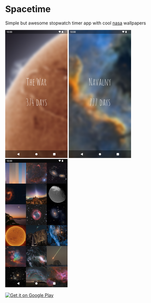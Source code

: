 # Spacetime

Simple but awesome stopwatch timer app with cool [nasa](https://github.com/sirekanian/apod) wallpapers

<picture>
  <img width="200" src="app/src/main/play/listings/en-US/graphics/phone-screenshots/1.png">
</picture>

<picture>
  <img width="200" src="app/src/main/play/listings/en-US/graphics/phone-screenshots/2.png">
</picture>

<picture>
  <img width="200" src="app/src/main/play/listings/en-US/graphics/phone-screenshots/3.png">
</picture>

<a href='https://play.google.com/store/apps/details?id=com.sirekanian.spacetime'><img height='100' alt='Get it on Google Play' src='https://play.google.com/intl/en_us/badges/images/generic/en_badge_web_generic.png'/></a>
